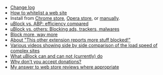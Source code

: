 - [Change log](https://github.com/gorhill/uBlock/wiki/Change-log)
- [How to whitelist a web site](/gorhill/uBlock/wiki/How-to-whitelist-a-web-site)
- Install from [Chrome store](https://chrome.google.com/webstore/detail/%C2%B5block/cjpalhdlnbpafiamejdnhcphjbkeiagm), [Opera store](https://addons.opera.com/en-gb/extensions/details/ublock/), or [manually](/gorhill/uBlock/tree/master/dist#install).
- [µBlock vs. ABP: efficiency compared](/gorhill/uBlock/wiki/%C2%B5Block-vs.-ABP:-efficiency-compared)
- [µBlock vs. others: Blocking ads, trackers, malwares](/gorhill/uBlock/wiki/%C2%B5Block-vs.-others:-Blocking-ads,-trackers,-malwares)
- [Block more, way more](/gorhill/uBlock/wiki/Block-more,-way-more)
- [About "This other extension reports more stuff blocked!"](/gorhill/uBlock/wiki/About-%22This-other-extension-reports-more-stuff-blocked!%22)
- [Various videos showing side by side comparison of the load speed of complex sites](/gorhill/uBlock/wiki/Various-videos-showing-side-by-side-comparison-of-the-load-speed-of-complex-sites)
- [What µBlock can and can not (currently) do](/gorhill/uBlock/wiki/What-%C2%B5Block-can-and-can-not-(currently)-do)
- [Why don't you accept donations?](/gorhill/uBlock/wiki/Why-don't-you-accept-donations%3F)
- [My answer to web store reviews where appropriate](/gorhill/uBlock/wiki/My-answer-to-web-store-reviews-where-appropriate)